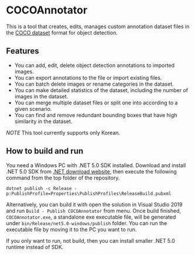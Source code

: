 # COCOAnnotator

This is a tool that creates, edits, manages custom annotation dataset files in the [COCO dataset](https://cocodataset.org/) format for object detection.

## Features

* You can add, edit, delete object detection annotations to imported images.
* You can export annotations to the file or import existing files.
* You can batch delete images or rename categories in the dataset.
* You can make detailed statistics of the dataset, including the number of images in the dataset.
* You can merge multiple dataset files or split one into according to a given scenario.
* You can find and remove redundant bounding boxes that have high similarity in the dataset.

*NOTE* This tool currently supports only Korean.

## How to build and run

You need a Windows PC with .NET 5.0 SDK installed. Download and install .NET 5.0 SDK from [.NET download website](https://dotnet.microsoft.com/download), then execute the following command from the top folder of the repository.

```
dotnet publish -c Release -p:PublishProfile=Properties\PublishProfiles\ReleaseBuild.pubxml
```

Alternatively, you can build it with open the solution in Visual Studio 2019 and run `Build - Publish COCOAnnotator` from menu. Once build finished, `COCOAnnotator.exe`, a standalone exe executable file, will be generated under `bin/Release/net5.0-windows/publish` folder. You can run the executable file by moving it to the PC you want to run.

If you only want to run, not build, then you can install smaller .NET 5.0 runtime instead of SDK.
